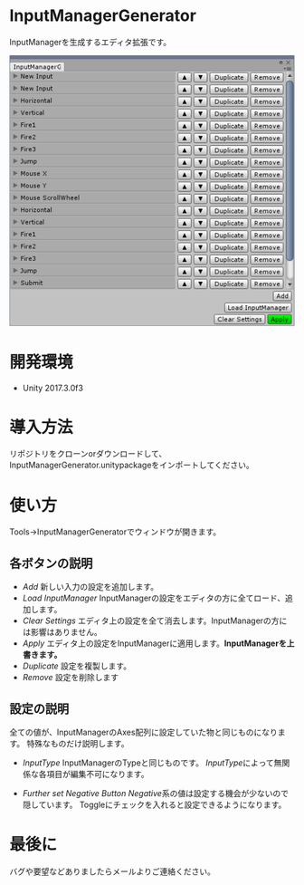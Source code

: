 # InputManagerGenerator
InputManagerを生成するエディタ拡張です。

![](https://github.com/atori708/InputManagerGenerator/blob/master/ScreenShots/SS01.png)

# 開発環境
- Unity 2017.3.0f3

# 導入方法
リポジトリをクローンorダウンロードして、InputManagerGenerator.unitypackageをインポートしてください。

# 使い方
Tools→InputManagerGeneratorでウィンドウが開きます。

## 各ボタンの説明
- *Add*
新しい入力の設定を追加します。
- *Load InputManager*
InputManagerの設定をエディタの方に全てロード、追加します。
- *Clear Settings*
エディタ上の設定を全て消去します。InputManagerの方には影響はありません。
- *Apply*
エディタ上の設定をInputManagerに適用します。**InputManagerを上書きます。**
- *Duplicate*
設定を複製します。
- *Remove*
設定を削除します

## 設定の説明
全ての値が、InputManagerのAxes配列に設定していた物と同じものになります。
特殊なものだけ説明します。

- *InputType*
InputManagerのTypeと同じものです。
*InputType*によって無関係な各項目が編集不可になります。

- *Further set Negative Button*
*Negative*系の値は設定する機会が少ないので隠しています。
Toggleにチェックを入れると設定できるようになります。

# 最後に
バグや要望などありましたらメールよりご連絡ください。